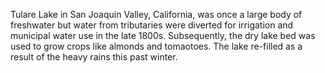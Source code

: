 Tulare Lake in San Joaquin Valley, California, was once a large body of freshwater but water from tributaries were diverted for irrigation and municipal water use in the late 1800s. Subsequently, the dry lake bed was used to grow crops like almonds and tomaotoes. The lake re-filled as a result of the heavy rains this past winter.